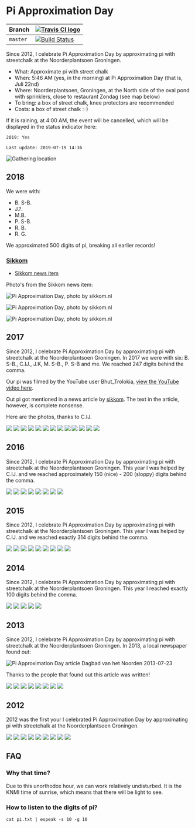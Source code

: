 # Pi Approximation Day

Branch|[![Travis CI logo](pics/TravisCI.png)](https://travis-ci.org)
---|---
`master`|[![Build Status](https://travis-ci.org/richelbilderbeek/pi_approximation_day.svg?branch=master)](https://travis-ci.org/richelbilderbeek/pi_approximation_day)

Since 2012, I celebrate Pi Approximation Day by approximating pi 
with streetchalk at the Noorderplantsoen Groningen.

 * What: Approximate pi with street chalk
 * When: 5:46 AM (yes, in the morning) at Pi Approximation Day (that is, Juli 22nd)
 * Where: Noorderplantsoen, Groningen, at the North side of the oval pond with sprinklers, 
   close to restaurant Zondag (see map below)
 * To bring: a box of street chalk, knee protectors are recommended
 * Costs: a box of street chalk :-)

If it is raining, at 4:00 AM, the event will be cancelled, 
which will be displayed in the status indicator here:

```
2019: Yes

Last update: 2019-07-19 14:36
```

![Gathering location](pics/map.png)

## 2018

We were with: 

 * B. S-B.
 * J.?.  
 * M.B.
 * P. S-B.
 * R. B.
 * R. G.

We approximated 500 digits of pi, breaking all earlier records!

### [Sikkom](https://www.sikkom.nl)

 * [Sikkom news item](https://www.sikkom.nl/bier-jonkos-tag-foutje-pi-benaderingsdag-gevierd-in-noorderplantsoen/)

Photo's from the Sikkom news item:

![Pi Approximation Day, photo by sikkom.nl](pics/2018_sikkom_1.jpg)

![Pi Approximation Day, photo by sikkom.nl](pics/2018_sikkom_2.jpg)

![Pi Approximation Day, photo by sikkom.nl](pics/2018_sikkom_3.jpg)

## 2017

Since 2012, I celebrate Pi Approximation Day by approximating pi with streetchalk at the Noorderplantsoen Groningen. 
In 2017 we were with six: B. S-B., C.IJ., J.K, M. S-B., P. S-B and me. We reached 247 digits behind the comma.  

Our pi was filmed by the YouTube user Bhut_Trolokia, <a href="https://www.youtube.com/watch?v=zBL1f0vJxJs">view the YouTube video here</a>.

Out pi got mentioned in a news article by <a href="https://www.sikkom.nl/video-vreemde-227-boodschap-noorderplantsoen/">sikkom</a>.
The text in the article, however, is complete nonsense.

Here are the photos, thanks to C.IJ.

![](pics/2017_1.jpg)
![](pics/2017_2.jpg)
![](pics/2017_3.jpg)
![](pics/2017_4.jpg)
![](pics/2017_5.jpg)
![](pics/2017_6.jpg)
![](pics/2017_7.jpg)
![](pics/2017_8.jpg)
![](pics/2017_9.jpg)
![](pics/2017_10.jpg)
![](pics/2017_11.jpg)
![](pics/2017_12.jpg)
![](pics/2017_13.jpg)

## 2016

Since 2012, I celebrate Pi Approximation Day by approximating pi with streetchalk at the Noorderplantsoen Groningen. 
This year I was helped by C.IJ. and we reached approximately 150 (nice) - 200 (sloppy) digits behind the comma.

![](pics/2016_1.jpg)
![](pics/2016_2.jpg)
![](pics/2016_3.jpg)
![](pics/2016_4.jpg)
![](pics/2016_5.jpg)
![](pics/2016_6.jpg)
![](pics/2016_7.jpg)
![](pics/2016_8.jpg)

## 2015

Since 2012, I celebrate Pi Approximation Day by approximating pi with streetchalk at the Noorderplantsoen Groningen. 
This year I was helped by C.IJ. and we reached exactly 314 digits behind the comma.

![](pics/2015_1.jpg)
![](pics/2015_2.jpg)
![](pics/2015_3.jpg)
![](pics/2015_4.jpg)
![](pics/2015_5.jpg)
![](pics/2015_6.jpg)
![](pics/2015_7.jpg)
![](pics/2015_8.jpg)
![](pics/2015_9.jpg)

## 2014

Since 2012, I celebrate Pi Approximation Day by approximating pi with streetchalk at the Noorderplantsoen Groningen. This year I reached
exactly 100 digits behind the comma. 

![](pics/2014_1.jpg)
![](pics/2014_2.jpg)
![](pics/2014_3.jpg)
![](pics/2014_4.jpg)
![](pics/2014_5.png)

## 2013

Since 2012, I celebrate Pi Approximation Day by approximating pi with streetchalk at the Noorderplantsoen Groningen. 
In 2013, a local newspaper found out:

![Pi Approximation Day article Dagbad van het Noorden 2013-07-23](pics/RC_20130722.jpg)

Thanks to the people that found out this article was written!

![](pics/2013_1.jpg)
![](pics/2013_2.jpg)
![](pics/2013_3.jpg)
![](pics/2013_5.jpg)
![](pics/2013_6.jpg)
![](pics/2013_7.jpg)
![](pics/2013_8.jpg)
![](pics/2013_9.jpg)

## 2012

2012 was the first your I celebrated Pi Approximation Day 
by approximating pi with streetchalk at the Noorderplantsoen Groningen.

![](pics/2012_1.jpg)
![](pics/2012_2.jpg)
![](pics/2012_3.jpg)
![](pics/2012_4.jpg)
![](pics/2012_5.jpg)
![](pics/2012_6.jpg)
![](pics/2012_7.jpg)
![](pics/2012_8.jpg)
![](pics/2012_9.jpg)

## FAQ

### Why that time?

Due to this unorthodox hour, we can work relatively undisturbed. 
It is the KNMI time of sunrise, which means that there will be light to see. 

### How to listen to the digits of pi?

```
cat pi.txt | espeak -s 10 -g 10
```

